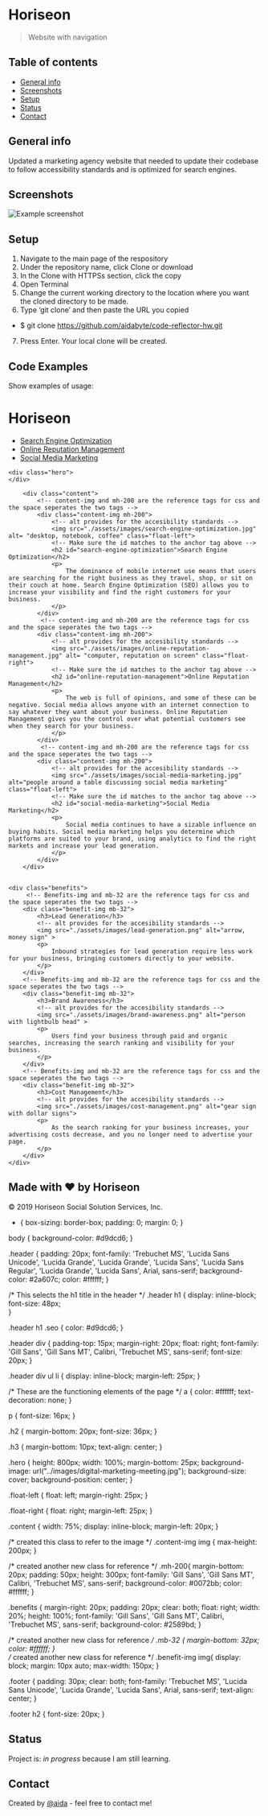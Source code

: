 # Horiseon
> Website with navigation

## Table of contents
* [General info](#general-info)
* [Screenshots](#screenshots)
* [Setup](#setup)
* [Status](#status)
* [Contact](#contact)

## General info
Updated a marketing agency website that needed to update their codebase to follow accessibility standards and is optimized for search engines.

## Screenshots
![Example screenshot](screenshot/Screenshot_Horiseon.jpg)

## Setup

1. Navigate to the main page of the respository
2. Under the repository name, click Clone or download
3. In the Clone with HTTPSs section, click the copy
4. Open Terminal
5. Change the current working directory to the location where you want the cloned directory to be made.
6. Type ‘git clone’ and then paste the URL you copied
- $ git clone https://github.com/aidabyte/code-reflector-hw.git
7. Press Enter. Your local clone will be created.

## Code Examples
Show examples of usage:
<!DOCTYPE html>
<html lang="en-us">

<head>
    <meta charset="UTF-8" />
    <link rel="stylesheet" href="./assets/css/style.css">
    <!-- This is where the name of the company goes -->
    <title>Horiseon</title>
</head>

<body>
        <div class="header">
            <h1>Hori<span class="seo">seo</span>n</h1>
            <div>           
                <ul>
                    <!-- This is where you navigate within the website -->
                    <li>
                        <a href="#search-engine-optimization">Search Engine Optimization</a>
                    </li>
                    <li>
                        <a href="#online-reputation-management">Online Reputation Management</a>
                    </li>
                    <li>
                        <a href="#social-media-marketing">Social Media Marketing</a>
                    </li>
                </ul>
            </div>       
        </div>
   

    <div class="hero">
    </div>
    
        <div class="content">
            <!-- content-img and mh-200 are the reference tags for css and the space seperates the two tags -->
            <div class="content-img mh-200"> 
                <!-- alt provides for the accesibility standards -->
                <img src="./assets/images/search-engine-optimization.jpg" alt= "desktop, notebook, coffee" class="float-left">
                <!-- Make sure the id matches to the anchor tag above -->
                <h2 id="search-engine-optimization">Search Engine Optimization</h2> 
                <p>
                    The dominance of mobile internet use means that users are searching for the right business as they travel, shop, or sit on their couch at home. Search Engine Optimization (SEO) allows you to increase your visibility and find the right customers for your business.
                </p>
            </div>
             <!-- content-img and mh-200 are the reference tags for css and the space seperates the two tags -->
            <div class="content-img mh-200">
                <!-- alt provides for the accesibility standards -->
                <img src="./assets/images/online-reputation-management.jpg" alt= "computer, reputation on screen" class="float-right">
                <!-- Make sure the id matches to the anchor tag above -->
                <h2 id="online-reputation-management">Online Reputation Management</h2> 
                <p>
                    The web is full of opinions, and some of these can be negative. Social media allows anyone with an internet connection to say whatever they want about your business. Online Reputation Management gives you the control over what potential customers see when they search for your business.
                </p>
            </div>
             <!-- content-img and mh-200 are the reference tags for css and the space seperates the two tags -->
            <div class="content-img mh-200">
                <!-- alt provides for the accesibility standards -->
                <img src="./assets/images/social-media-marketing.jpg" alt="people around a table discussing social media marketing" class="float-left">
                <!-- Make sure the id matches to the anchor tag above -->
                <h2 id="social-media-marketing">Social Media Marketing</h2> 
                <p>
                    Social media continues to have a sizable influence on buying habits. Social media marketing helps you determine which platforms are suited to your brand, using analytics to find the right markets and increase your lead generation.
                </p>
            </div>
        </div>


    <div class="benefits">
         <!-- Benefits-img and mb-32 are the reference tags for css and the space seperates the two tags -->
        <div class="benefit-img mb-32">
            <h3>Lead Generation</h3>
            <!-- alt provides for the accesibility standards -->
            <img src="./assets/images/lead-generation.png" alt="arrow, money sign" >  
            <p>
                Inbound strategies for lead generation require less work for your business, bringing customers directly to your website.
            </p>
        </div>
        <!-- Benefits-img and mb-32 are the reference tags for css and the space seperates the two tags -->
        <div class="benefit-img mb-32">
            <h3>Brand Awareness</h3>
            <!-- alt provides for the accesibility standards -->
            <img src="./assets/images/brand-awareness.png" alt="person with lightbulb head" >
            <p>
                Users find your business through paid and organic searches, increasing the search ranking and visibility for your business.
            </p>
        </div>
        <!-- Benefits-img and mb-32 are the reference tags for css and the space seperates the two tags -->
        <div class="benefit-img mb-32">
            <h3>Cost Management</h3>
            <!-- alt provides for the accesibility standards -->
            <img src="./assets/images/cost-management.png" alt="gear sign with dollar signs">
            <p>
                As the search ranking for your business increases, your advertising costs decrease, and you no longer need to advertise your page.
            </p>
        </div>
    </div>
</body>
<div class="footer">
    <h2>Made with ❤️️ by Horiseon</h2>
    <p>
        &copy; 2019 Horiseon Social Solution Services, Inc.
    </p>
</div>
</html>

* {
    box-sizing: border-box;
    padding: 0;
    margin: 0;
}

body {
    background-color: #d9dcd6;
}

.header {
    padding: 20px;
    font-family: 'Trebuchet MS', 'Lucida Sans Unicode', 'Lucida Grande', 'Lucida Grande', 'Lucida Sans', 'Lucida Sans Regular', 'Lucida Grande', 'Lucida Sans', Arial, sans-serif;
    background-color: #2a607c;
    color: #ffffff;
}

/* This selects the h1 title in the header */
.header h1 {
    display: inline-block;
    font-size: 48px;   
}

.header h1 .seo {
    color: #d9dcd6;
}

.header div {
    padding-top: 15px;
    margin-right: 20px;
    float: right;
    font-family: 'Gill Sans', 'Gill Sans MT', Calibri, 'Trebuchet MS', sans-serif;
    font-size: 20px;
}

.header div ul li {
    display: inline-block;
    margin-left: 25px;
}

/* These are the functioning elements of the page */
a {
    color: #ffffff;
    text-decoration: none;
}

p {
    font-size: 16px;
}

.h2 { margin-bottom: 20px;
    font-size: 36px;
}

.h3 {
    margin-bottom: 10px;
    text-align: center; 
}

.hero {
    height: 800px;
    width: 100%;
    margin-bottom: 25px;
    background-image: url("../images/digital-marketing-meeting.jpg");
    background-size: cover;
    background-position: center;
}

.float-left {
    float: left;
    margin-right: 25px;
}

.float-right {
    float: right;
    margin-left: 25px;
}

.content {
    width: 75%;
    display: inline-block;
    margin-left: 20px;
}

/* created this class to refer to the image */
.content-img img {
    max-height: 200px;
}

/* created another new class for reference */
.mh-200{
    margin-bottom: 20px;
    padding: 50px;
    height: 300px;
    font-family: 'Gill Sans', 'Gill Sans MT', Calibri, 'Trebuchet MS', sans-serif;
    background-color: #0072bb;
    color: #ffffff;
}
    
.benefits {
    margin-right: 20px;
    padding: 20px;
    clear: both;
    float: right;
    width: 20%;
    height: 100%;
    font-family: 'Gill Sans', 'Gill Sans MT', Calibri, 'Trebuchet MS', sans-serif;
    background-color: #2589bd;
}

/* created another new class for reference */
.mb-32 { 
    margin-bottom: 32px;
    color: #ffffff;
}  
/* created another new class for reference */
.benefit-img img{
    display: block;
    margin: 10px auto;
    max-width: 150px;
}

.footer {
    padding: 30px;
    clear: both;
    font-family: 'Trebuchet MS', 'Lucida Sans Unicode', 'Lucida Grande', 'Lucida Sans', Arial, sans-serif;
    text-align: center;
}

.footer h2 {
    font-size: 20px;
}


## Status
Project is: _in progress_ because I am still learning.

## Contact
Created by [@aida](https://github.com/aidabyte) - feel free to contact me!
